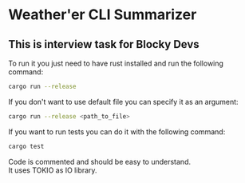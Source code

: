 # Weather'er CLI Summarizer

## This is interview task for Blocky Devs

To run it you just need to have rust installed and run the following command:

```bash
cargo run --release
```

If you don't want to use default file you can specify it as an argument:

```bash
cargo run --release <path_to_file>
```

If you want to run tests you can do it with the following command:

```bash
cargo test
```

Code is commented and should be easy to understand.  
It uses TOKIO as IO library.

